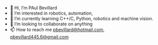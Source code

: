 - 👋 Hi, I’m PAul Bevillard
- 👀 I’m interested in robotics, automation, 
- 🌱 I’m currently learning C++/C, Python, robotics and machine vision.
- 💞️ I’m looking to collaborate on anything
- 📫 How to reach me pbevillard@hotmail.com, pbevillard445.6@gmail.com

<!---
pbevillard/pbevillard is a ✨ special ✨ repository because its `README.md` (this file) appears on your GitHub profile.
You can click the Preview link to take a look at your changes.
--->
